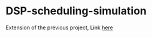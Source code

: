 # DSP-scheduling-simulation
Extension of the previous project, Link [here](https://github.com/ctenhank/GA-based-CS-algorithm)